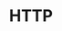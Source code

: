 ---
title: HTTP
icon: http
dir:
  order: 2
  collapsible: false
index: false
article: false
timeline: false
---